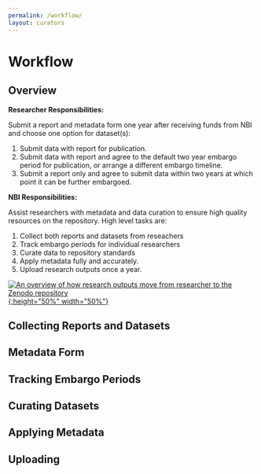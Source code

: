 ```yaml
---
permalink: /workflow/
layout: curators
---
```


# Workflow

## Overview

**Researcher Responsibilities:**

Submit a report and metadata form one year after receiving funds from NBI and choose one option for dataset(s):
1. Submit data with report for publication.
2. Submit data with report and agree to the default two year embargo period for publication, or arrange a different embargo timeline.
3. Submit a report only and agree to submit data within two years at which point it can be further embargoed.

**NBI Responsibilities:**

Assist researchers with metadata and data curation to ensure high quality resources on the repository.  High level tasks are:
1. Collect both reports and datasets from reseachers
2. Track embargo periods for individual researchers
3. Curate data to repository standards
4. Apply metadata fully and accurately.
5. Upload research outputs once a year.


[![An overview of how research outputs move from researcher to the Zenodo repository]([https://raw.githubusercontent.com/nantucketbiodiversity/NBIdigitalrepo/master/docs/assets/images/workflow.jpeg "Workflow diagram"){:height="50%" width="50%"}](https://raw.githubusercontent.com/nantucketbiodiversity/NBIdigitalrepo/master/docs/assets/images/workflow.jpeg)

## Collecting Reports and Datasets

## Metadata Form

## Tracking Embargo Periods

## Curating Datasets

## Applying Metadata

## Uploading